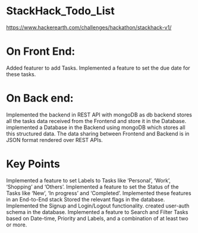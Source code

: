 # StackHack_Todo_List
https://www.hackerearth.com/challenges/hackathon/stackhack-v1/

# On Front End:

Added featurer to add Tasks.
Implemented a feature to set the due date for these tasks.

# On Back end:
Implemented the backend in REST API with mongoDB as db 
backend stores all the tasks data received from the Frontend and store it in the Database.
implemented a Database in the Backend using mongoDB which stores all this structured data.
The data sharing between Frontend and Backend is in JSON format rendered over REST APIs.

# Key Points
Implemented a feature to set Labels to Tasks like ‘Personal’, ‘Work’, ‘Shopping’ and ‘Others’. 
Implemented a feature to set the Status of the Tasks like ‘New’, ‘In progress’ and ‘Completed’.
Implemented these features in an End-to-End stack
Stored the relevant flags in the database.
Implemented the Signup and Login/Logout functionality. created user-auth schema in the database.
Implemented a feature to Search and Filter Tasks based on Date-time, Priority and Labels, and a combination of at least two or more.
